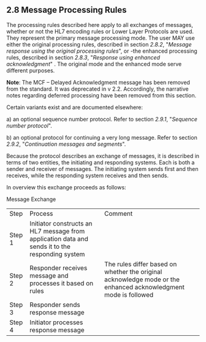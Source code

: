 ## 2.8 Message Processing Rules 

The processing rules described here apply to all exchanges of messages, whether or not the HL7 encoding rules or Lower Layer Protocols are used. They represent the primary message processing mode. The user MAY use either the original processing rules, described in section _2.8.2_, "_Message response using the original processing rules_", or -the enhanced processing rules, described in section _2.8.3_, "_Response using enhanced acknowledgment_" . The original mode and the enhanced mode serve different purposes.

**Note**: The MCF – Delayed Acknowledgment message has been removed from the standard. It was deprecated in v 2.2. Accordingly, the narrative notes regarding deferred processing have been removed from this section.

Certain variants exist and are documented elsewhere:

a) an optional sequence number protocol. Refer to section _2.9.1_, "_Sequence number protocol_".

b) an optional protocol for continuing a very long message. Refer to section _2.9.2_, "_Continuation messages and segments_".

Because the protocol describes an exchange of messages, it is described in terms of two entities, the initiating and responding systems. Each is both a sender and receiver of messages. The initiating system sends first and then receives, while the responding system receives and then sends.

In overview this exchange proceeds as follows:

Message Exchange

|     |     |     |
| --- | --- | --- |
| Step | Process | Comment |
| Step 1 | Initiator constructs an HL7 message from application data and sends it to the responding system |  |
| Step 2 | Responder receives message and processes it based on rules | The rules differ based on whether the original acknowledge mode or the enhanced acknowledgment mode is followed |
| Step 3 | Responder sends response message |  |
| Step 4 | Initiator processes response message |  |
